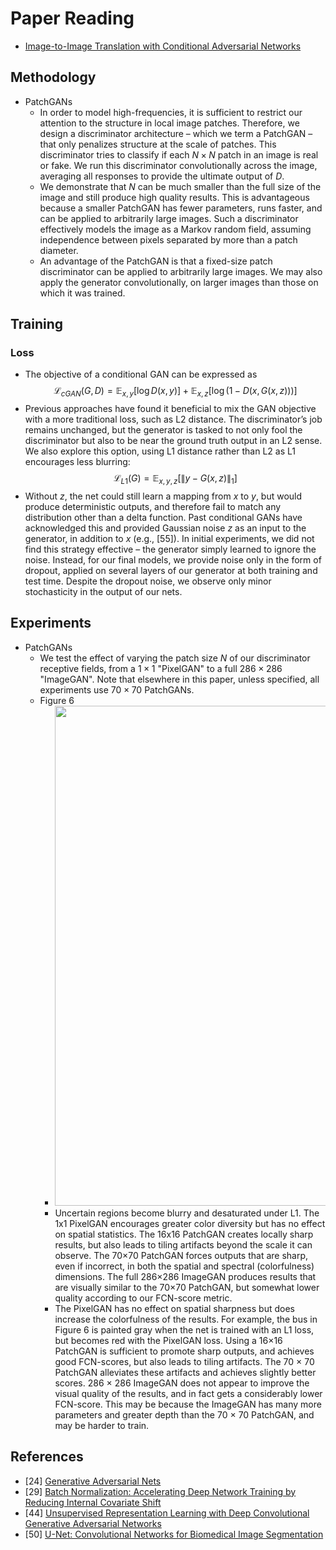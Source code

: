 # Paper Reading
- [Image-to-Image Translation with Conditional Adversarial Networks](https://arxiv.org/pdf/1611.07004.pdf)
## Methodology
- PatchGANs
    - In order to model high-frequencies, it is sufficient to restrict our attention to the structure in local image patches. Therefore, we design a discriminator architecture – which we term a PatchGAN – that only penalizes structure at the scale of patches. This discriminator tries to classify if each $N \times N$ patch in an image is real or fake. We run this discriminator convolutionally across the image, averaging all responses to provide the ultimate output of $D$.
    - We demonstrate that $N$ can be much smaller than the full size of the image and still produce high quality results. This is advantageous because a smaller PatchGAN has fewer parameters, runs faster, and can be applied to arbitrarily large images. Such a discriminator effectively models the image as a Markov random field, assuming independence between pixels separated by more than a patch diameter.
    - An advantage of the PatchGAN is that a fixed-size patch discriminator can be applied to arbitrarily large images. We may also apply the generator convolutionally, on larger images than those on which it was trained.
## Training
### Loss
- The objective of a conditional GAN can be expressed as
$$\mathcal{L}_{cGAN}(G, D) = \mathbb{E}_{x, y}[\log D(x, y)] + \mathbb{E}_{x, z}[\log(1 − D(x, G(x, z)))]$$
- Previous approaches have found it beneficial to mix the GAN objective with a more traditional loss, such as L2 distance. The discriminator’s job remains unchanged, but the generator is tasked to not only fool the discriminator but also to be near the ground truth output in an L2 sense. We also explore this option, using L1 distance rather than L2 as L1 encourages less blurring:
$$\mathcal{L}_{L1}(G) = \mathbb{E}_{x, y, z}[\lVert y - G(x, z) \rVert_{1}]$$
- Without $z$, the net could still learn a mapping from $x$ to $y$, but would produce deterministic outputs, and therefore fail to match any distribution other than a delta function. Past conditional GANs have acknowledged this and provided Gaussian noise $z$ as an input to the generator, in addition to $x$ (e.g., [55]). In initial experiments, we did not find this strategy effective – the generator simply learned to ignore the noise. Instead, for our final models, we provide noise only in the form of dropout, applied on several layers of our generator at both training and test time. Despite the dropout noise, we observe only minor stochasticity in the output of our nets.
## Experiments
- PatchGANs
    - We test the effect of varying the patch size $N$ of our discriminator receptive fields, from a $1 \times 1$ "PixelGAN" to a full $286 \times 286$ "ImageGAN". Note that elsewhere in this paper, unless specified, all experiments use $70 \times 70$ PatchGANs.
    - Figure 6
        - <img src="https://i.imgur.com/Ov8FmpA.png" width="800">
        - Uncertain regions become blurry and desaturated under L1. The 1x1 PixelGAN encourages greater color diversity but has no effect on spatial statistics. The 16x16 PatchGAN creates locally sharp results, but also leads to tiling artifacts beyond the scale it can observe. The 70×70 PatchGAN forces outputs that are sharp, even if incorrect, in both the spatial and spectral (colorfulness) dimensions. The full 286×286 ImageGAN produces results that are visually similar to the 70×70 PatchGAN, but somewhat lower quality according to our FCN-score metric.
        - The PixelGAN has no effect on spatial sharpness but does increase the colorfulness of the results. For example, the bus in Figure 6 is painted gray when the net is trained with an L1 loss, but becomes red with the PixelGAN loss. Using a 16×16 PatchGAN is sufficient to promote sharp outputs, and achieves good FCN-scores, but also leads to tiling artifacts. The 70 × 70 PatchGAN alleviates these artifacts and achieves slightly better scores. 286 × 286 ImageGAN does not appear to improve the visual quality of the results, and in fact gets a considerably lower FCN-score. This may be because the ImageGAN has many more parameters and greater depth than the 70 × 70 PatchGAN, and may be harder to train.
## References
- [24] [Generative Adversarial Nets](https://arxiv.org/pdf/1406.2661.pdf)
- [29] [Batch Normalization: Accelerating Deep Network Training by Reducing Internal Covariate Shift](https://arxiv.org/pdf/1502.03167.pdf)
- [44] [Unsupervised Representation Learning with Deep Convolutional Generative Adversarial Networks](https://arxiv.org/pdf/1511.06434.pdf)
- [50] [U-Net: Convolutional Networks for Biomedical Image Segmentation](https://arxiv.org/pdf/1505.04597.pdf)
